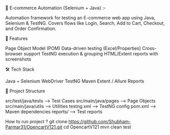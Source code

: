 🛒 E-commerce Automation (Selenium + Java) :-

Automation framework for testing an E-commerce web app using Java, Selenium & TestNG.
Covers flows like Login, Search, Add to Cart, Checkout, and Order Confirmation.

🚀 Features

Page Object Model (POM)
Data-driven testing (Excel/Properties)
Cross-browser support
TestNG execution & grouping
HTML/Extent reports with screenshots

🛠 Tech Stack

Java + Selenium WebDriver
TestNG
Maven
Extent / Allure Reports

📂 Project Structure

src/test/java/tests  --> Test Cases
src/main/java/pages  --> Page Objects
src/main/java/utils  --> Utilities
testng.xml           --> TestNG config
pom.xml              --> Maven dependencies
reports/             --> Test reports

How to run project ? 
git clone https://github.com/Shubham-Parmar31/OpencartV121.git
cd OpencartV121
mvn clean test
